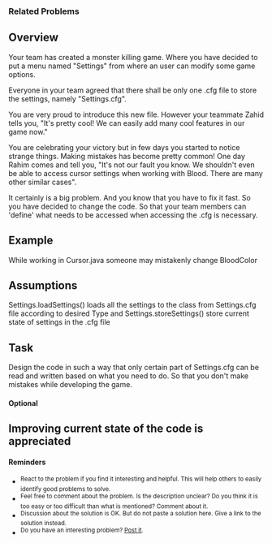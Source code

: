 <!-- 
!! DO NOT REMOVE !!
The HTML comment like this is for guidelines to editor/creator of a problem. 
You can remove these when you are done writing up the problem. However, if you see a "!! DO NOT REMOVE !!"  at the beginning of a comment block, do not remove that block.
You can leave comments for future editors, you may want to leave a "!! DO NOT REMOVE !!" message in that case.
-->

<!-- 
**Use Labels**
There are five difficulty levels: very easy, easy, medium, hard, very hard. Mention exactly one that represents the difficulty level of your problem.
There are some labels representing topics, example - Design Patterns, SOLID, refactoring and more. Use any number of such labels that are related to your problem.
Using correct labels will help people finding the problem they need easily.
-->

<!--
Please feel free to change order of the sections to better suit your problem.
-->

### Related Problems
<!-- 
Link the related problems. Especially consider the following cases:
* Is it required/recommended to solve another problem before trying this one?
* Is solving another problem make solving this one easy?
* Is this a variant of another problem?
-->

## Overview
<!-- 
Give an overview of the problem.
This section is mandatory
-->
Your team has created a monster killing game. Where you have decided to put
a menu named "Settings" from where an user can modify some game options.

Everyone in your team agreed that there shall be only one .cfg file to store the settings,
namely "Settings.cfg".

You are very proud to introduce this new file. However your teammate Zahid
tells you, "It's pretty cool! We can easily add many cool features in our game now." 

You are celebrating your victory but in few days you started to notice strange things.
Making mistakes has become pretty common! 
One day Rahim comes and tell you,
"It's not our fault you know. We shouldn't even be able to access cursor settings when 
working with Blood. There are many other similar cases".

It certainly is a big problem. And you know that you have to fix it fast. 
So you have decided to change the code. So that your team members can 'define' 
what needs to be accessed when accessing the .cfg is necessary.

## Example
<!-- 
Give some examples of the scenario for a better understanding.
Try to use specific names and numbers.
Bad example: Age of person 1 is x
Good example: Age of Fatema is 30 years

This section is highly recommended, but not mandatory.
-->
While working in Cursor.java someone may mistakenly change BloodColor
## Assumptions
<!-- 
If there are some assumptions that the solver should have, mention here.
This section is optional.
-->
Settings.loadSettings() loads all the settings to the class from 
Settings.cfg file according to desired Type and Settings.storeSettings()
store current state of settings in the .cfg file

## Task
<!-- 
Specifically mention what to do.
This section is mandatory.
-->
Design the code in such a way that only certain part of Settings.cfg
can be read and written based on what you need to do.
 So that you don't make mistakes while developing
the game.
#### Optional
Improving current state of the code is appreciated
---
<!-- Leave this part as it is -->
#### Reminders
* <sup>React to the problem if you find it interesting and helpful. This will help others to easily identify good problems to solve.</sup>
* <sup>Feel free to comment about the problem. Is the description unclear? Do you think it is too easy or too difficult than what is mentioned? Comment about it.</sup>
* <sup>Discussion about the solution is OK. But do not paste a solution here. Give a link to the solution instead.</sup>
* <sup>Do you have an interesting problem? [Post it](https://github.com/iut-cse/oo-problem-catalog/issues/new).</sup>

